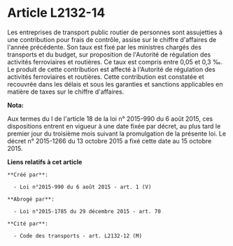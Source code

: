 # Article L2132-14

Les entreprises de transport public routier de personnes sont assujetties à une contribution pour frais de contrôle, assise
sur le chiffre d'affaires de l'année précédente. Son taux est fixé par les ministres chargés des transports et du budget, sur
proposition de l'Autorité de régulation des activités ferroviaires et routières. Ce taux est compris entre 0,05 et 0,3 ‰. Le
produit de cette contribution est affecté à l'Autorité de régulation des activités ferroviaires et routières. Cette
contribution est constatée et recouvrée dans les délais et sous les garanties et sanctions applicables en matière de taxes
sur le chiffre d'affaires.

**Nota:**

Aux termes du I de l'article 18 de la loi n° 2015-990 du 6 août 2015, ces dispositions entrent en vigueur à une date fixée
par décret, au plus tard le premier jour du troisième mois suivant la promulgation de la présente loi. Le décret n° 2015-1266
du 13 octobre 2015 a fixé cette date au 15 octobre 2015.

**Liens relatifs à cet article**

	**Créé par**:

	  - Loi n°2015-990 du 6 août 2015 - art. 1 (V)

	**Abrogé par**:

	  - Loi n°2015-1785 du 29 décembre 2015 - art. 70

	**Cité par**:

	  - Code des transports - art. L2132-12 (M)
